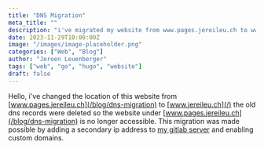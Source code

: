 ```yaml
---
title: "DNS Migration"
meta_title: ""
description: "i've migrated my website from www.pages.jereileu.ch to www.jereileu.ch"
date: 2023-11-29T10:00:00Z
image: "/images/image-placeholder.png"
categories: ["Web", "Blog"]
author: "Jeroen Leuenberger"
tags: ["web", "go", "hugo", "website"]
draft: false
---
```


Hello,
i've changed the location of this website from [www.pages.jereileu.ch](/blog/dns-migration) to [www.jereileu.ch](/) the old dns records were deleted so the website under [www.pages.jereileu.ch](/blog/dns-migration) is no longer accessible. This migration was made possible by adding a secondary ip address to [my gitlab server](https://git.jereileu.ch) and enabling custom domains.
